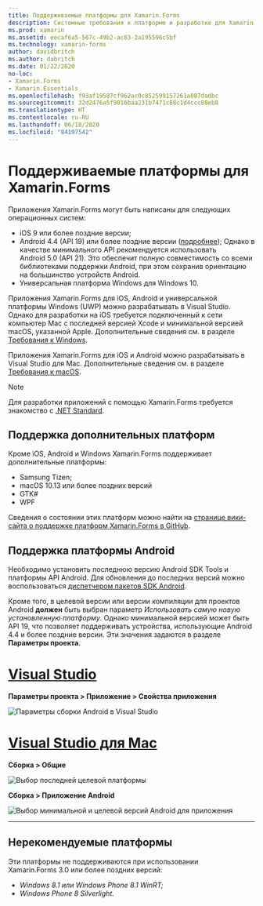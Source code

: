 ```yaml
---
title: Поддерживаемые платформы для Xamarin.Forms
description: Системные требования к платформе и разработке для Xamarin.Forms.
ms.prod: xamarin
ms.assetid: eecaf6a5-567c-49b2-ac83-2a195596c5bf
ms.technology: xamarin-forms
author: davidbritch
ms.author: dabritch
ms.date: 01/22/2020
no-loc:
- Xamarin.Forms
- Xamarin.Essentials
ms.openlocfilehash: f93af19587cf962ac0c852599157261a087dadbc
ms.sourcegitcommit: 32d2476a5f9016baa231b7471c88c1d4ccc08eb8
ms.translationtype: HT
ms.contentlocale: ru-RU
ms.lasthandoff: 06/18/2020
ms.locfileid: "84197542"
---
```

# <a name="xamarinforms-supported-platforms"></a>Поддерживаемые платформы для Xamarin.Forms

Приложения Xamarin.Forms могут быть написаны для следующих операционных систем:

- iOS 9 или более поздние версии;
- Android 4.4 (API 19) или более поздние версии ([подробнее](#android-platform-support)); Однако в качестве минимального API рекомендуется использовать Android 5.0 (API 21). Это обеспечит полную совместимость со всеми библиотеками поддержки Android, при этом сохранив ориентацию на большинство устройств Android.
- Универсальная платформа Windows для Windows 10.

Приложения Xamarin.Forms для iOS, Android и универсальной платформы Windows (UWP) можно разрабатывать в Visual Studio. Однако для разработки на iOS требуется подключенный к сети компьютер Mac с последней версией Xcode и минимальной версией macOS, указанной Apple. Дополнительные сведения см. в разделе [Требования к Windows](~/cross-platform/get-started/requirements.md#windows-requirements).

Приложения Xamarin.Forms для iOS и Android можно разрабатывать в Visual Studio для Mac. Дополнительные сведения см. в разделе [Требования к macOS](~/cross-platform/get-started/requirements.md#macos-requirements).

> [!NOTE]
> Для разработки приложений с помощью Xamarin.Forms требуется знакомство с [.NET Standard](~/cross-platform/app-fundamentals/net-standard.md).

## <a name="additional-platform-support"></a>Поддержка дополнительных платформ

Кроме iOS, Android и Windows Xamarin.Forms поддерживает дополнительные платформы:

- Samsung Tizen;
- macOS 10.13 или более поздних версий
- GTK#
- WPF

Сведения о состоянии этих платформ можно найти на [странице вики-сайта о поддержке платформ Xamarin.Forms в GitHub](https://github.com/xamarin/Xamarin.Forms/wiki/Platform-Support).

## <a name="android-platform-support"></a>Поддержка платформы Android

Необходимо установить последнюю версию Android SDK Tools и платформы API Android. Для обновления до последних версий можно воспользоваться [диспетчером пакетов SDK Android](~/android/get-started/installation/android-sdk.md).

Кроме того, в целевой версии или версии компиляции для проектов Android **должен** быть выбран параметр *Использовать самую новую установленную платформу*. Однако минимальной версией может быть API 19, что позволяет поддерживать устройства, использующие Android 4.4 и более поздние версии. Эти значения задаются в разделе **Параметры проекта**.

# <a name="visual-studio"></a>[Visual Studio](#tab/windows)

**Параметры проекта > Приложение > Свойства приложения**

![Параметры сборки Android в Visual Studio](requirements-images/options-android-vs-sml.png)

# <a name="visual-studio-for-mac"></a>[Visual Studio для Mac](#tab/macos)

**Сборка > Общие**

![Выбор последней целевой платформы](requirements-images/options-general-sml.png)

**Сборка > Приложение Android**

![Выбор минимальной и целевой версий Android для приложения](requirements-images/options-android-sml.png)

-----

## <a name="deprecated-platforms"></a>Нерекомендуемые платформы

Эти платформы не поддерживаются при использовании Xamarin.Forms 3.0 или более поздних версий:

- *Windows 8.1 или Windows Phone 8.1 WinRT;*
- *Windows Phone 8 Silverlight.*
